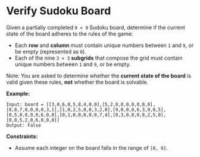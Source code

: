 # Verify Sudoku Board

Given a partially completed `9 × 9` Sudoku board, determine if the current state of the board adheres to the rules of the game:
- Each **row** and **column** must contain unique numbers between `1` and `9`, or be empty (represented as `0`).
- Each of the nine `3 × 3` **subgrids** that compose the grid must contain unique numbers between `1` and `9`, or be empty.

Note: You are asked to determine whether the **current state of the board** is valid given these rules, **not** whether the board is solvable.

**Example:**
```
Input: board = [[3,0,6,0,5,8,4,0,0],[5,2,0,0,0,0,0,0,0],[0,8,7,0,0,0,0,3,1],[1,0,2,5,0,0,3,2,0],[9,0,0,8,6,3,0,0,5],[0,5,0,0,9,0,6,0,0],[0,1,0,0,0,0,0,7,4],[0,3,0,0,0,8,2,5,0],[0,0,5,2,0,6,0,0,0]]
Output: False
```

**Constraints:**
- Assume each integer on the board falls in the range of `[0, 9]`.